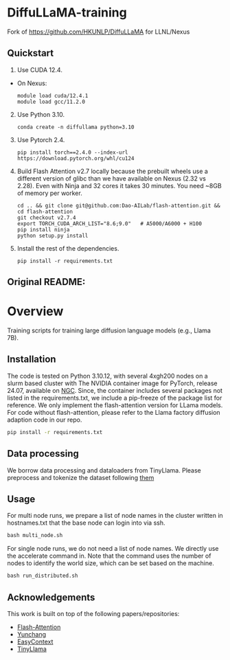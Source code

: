 # DiffuLLaMA-training

Fork of https://github.com/HKUNLP/DiffuLLaMA for LLNL/Nexus

## Quickstart

1. Use CUDA 12.4. 
- On Nexus:
    ```
    module load cuda/12.4.1
    module load gcc/11.2.0
    ```

2. Use Python 3.10.
    ```
    conda create -n diffullama python=3.10
    ```

3. Use Pytorch 2.4.
    ```
    pip install torch==2.4.0 --index-url https://download.pytorch.org/whl/cu124
    ```

4. Build Flash Attention v2.7 locally because the prebuilt wheels use a different version of glibc than we have available on Nexus (2.32 vs 2.28). Even with Ninja and 32 cores it takes 30 minutes. You need ~8GB of memory per worker.
    ```
    cd .. && git clone git@github.com:Dao-AILab/flash-attention.git && cd flash-attention
    git checkout v2.7.4
    export TORCH_CUDA_ARCH_LIST="8.6;9.0"   # A5000/A6000 + H100
    pip install ninja
    python setup.py install
    ```

4. Install the rest of the dependencies.
    ```
    pip install -r requirements.txt
    ```



Original README:
--------

# Overview
Training scripts for training large diffusion language models (e.g., Llama 7B).


## Installation
The code is tested on Python 3.10.12, with several 4xgh200 nodes on a slurm based cluster with The NVIDIA container image for PyTorch, release 24.07, available on [NGC](https://docs.nvidia.com/deeplearning/frameworks/pytorch-release-notes/rel-24-07.html). Since, the container includes several packages not listed in the requirements.txt, we include a pip-freeze of the package list for reference. We only implement the flash-attention version for LLama models. For code without flash-attention, please refer to the Llama factory diffusion adaption code in our repo.

```bash
pip install -r requirements.txt
```

## Data processing

We borrow data processing and dataloaders from TinyLlama. Please preprocess and tokenize the dataset following [them](https://github.com/jzhang38/TinyLlama/blob/main/PRETRAIN.md)

## Usage
For multi node runs, we prepare a list of node names in the cluster written in hostnames.txt that the base node can login into via ssh. 
```python
bash multi_node.sh
```
For single node runs, we do not need a list of node names. We directly use the accelerate command in. Note that the command uses the number of nodes to identify the world size, which can be set based on the machine. 
```python
bash run_distributed.sh
```





## Acknowledgements
This work is built on top of the following papers/repositories:
- [Flash-Attention](https://github.com/Dao-AILab/flash-attention)
- [Yunchang](https://github.com/feifeibear/long-context-attention)
- [EasyContext](https://github.com/jzhang38/EasyContext/tree/main)
- [TinyLlama](https://github.com/jzhang38/TinyLlama)


